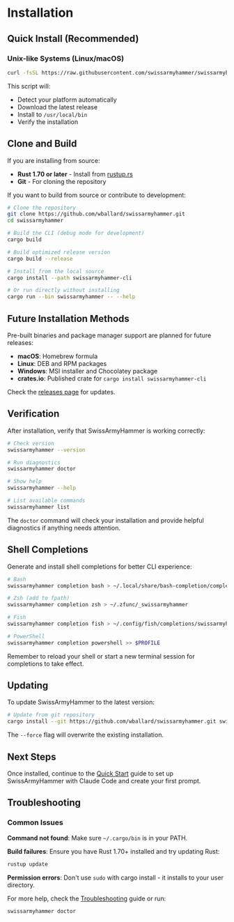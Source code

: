 # Installation

## Quick Install (Recommended)

### Unix-like Systems (Linux/macOS)

```bash
curl -fsSL https://raw.githubusercontent.com/swissarmyhammer/swissarmyhammer/main/install.sh | sh
```

This script will:

- Detect your platform automatically
- Download the latest release
- Install to `/usr/local/bin`
- Verify the installation

## Clone and Build

If you are installing from source:

- **Rust 1.70 or later** - Install from [rustup.rs](https://rustup.rs/)
- **Git** - For cloning the repository

If you want to build from source or contribute to development:

```bash
# Clone the repository
git clone https://github.com/wballard/swissarmyhammer.git
cd swissarmyhammer

# Build the CLI (debug mode for development)
cargo build

# Build optimized release version
cargo build --release

# Install from the local source
cargo install --path swissarmyhammer-cli

# Or run directly without installing
cargo run --bin swissarmyhammer -- --help
```

## Future Installation Methods

Pre-built binaries and package manager support are planned for future releases:

- **macOS**: Homebrew formula
- **Linux**: DEB and RPM packages
- **Windows**: MSI installer and Chocolatey package
- **crates.io**: Published crate for `cargo install swissarmyhammer-cli`

Check the [releases page](https://github.com/wballard/swissarmyhammer/releases) for updates.

## Verification

After installation, verify that SwissArmyHammer is working correctly:

```bash
# Check version
swissarmyhammer --version

# Run diagnostics
swissarmyhammer doctor

# Show help
swissarmyhammer --help

# List available commands
swissarmyhammer list
```

The `doctor` command will check your installation and provide helpful diagnostics if anything needs attention.

## Shell Completions

Generate and install shell completions for better CLI experience:

```bash
# Bash
swissarmyhammer completion bash > ~/.local/share/bash-completion/completions/swissarmyhammer

# Zsh (add to fpath)
swissarmyhammer completion zsh > ~/.zfunc/_swissarmyhammer

# Fish
swissarmyhammer completion fish > ~/.config/fish/completions/swissarmyhammer.fish

# PowerShell
swissarmyhammer completion powershell >> $PROFILE
```

Remember to reload your shell or start a new terminal session for completions to take effect.

## Updating

To update SwissArmyHammer to the latest version:

```bash
# Update from git repository
cargo install --git https://github.com/wballard/swissarmyhammer.git swissarmyhammer-cli --force
```

The `--force` flag will overwrite the existing installation.

## Next Steps

Once installed, continue to the [Quick Start](./quick-start.md) guide to set up SwissArmyHammer with Claude Code and create your first prompt.

## Troubleshooting

### Common Issues

**Command not found**: Make sure `~/.cargo/bin` is in your PATH.

**Build failures**: Ensure you have Rust 1.70+ installed and try updating Rust:
```bash
rustup update
```

**Permission errors**: Don't use `sudo` with cargo install - it installs to your user directory.

For more help, check the [Troubleshooting](./troubleshooting.md) guide or run:

```bash
swissarmyhammer doctor
```